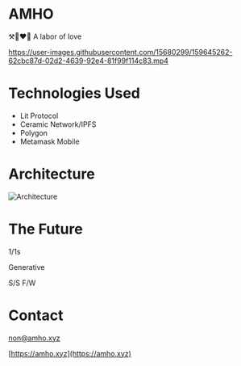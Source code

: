 # AMHO
⚒️👩‍❤️‍👨 A labor of love

https://user-images.githubusercontent.com/15680299/159645262-62cbc87d-02d2-4639-92e4-81f99f114c83.mp4

# Technologies Used
- Lit Protocol
- Ceramic Network/IPFS
- Polygon
- Metamask Mobile

# Architecture
![Architecture](https://user-images.githubusercontent.com/15680299/159852027-a66fe4e2-5db4-4bd9-bca6-ad89eaac51c8.png)


# The Future
1/1s

Generative

S/S F/W

# Contact
non@amho.xyz

[https://amho.xyz](https://amho.xyz)
